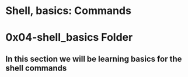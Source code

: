 # Shell, basics: Commands

# 0x04-shell_basics Folder

## In this section we will be learning basics for the shell commands
